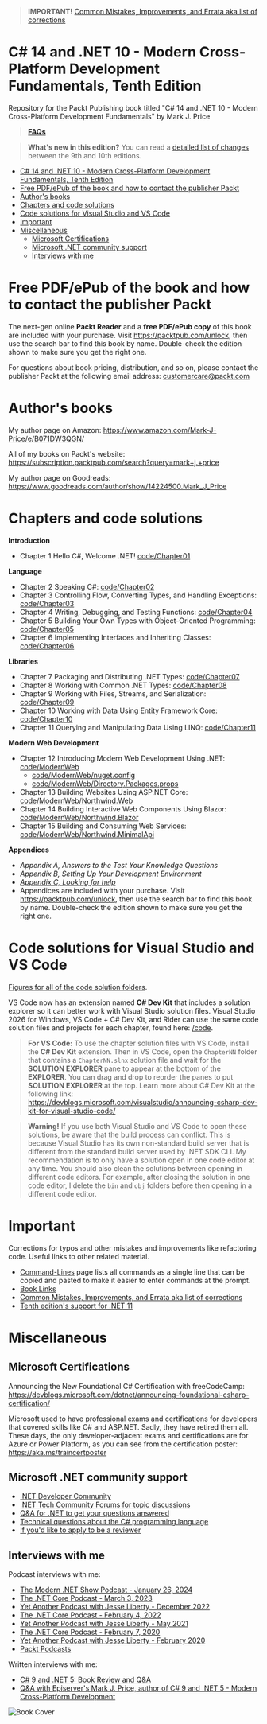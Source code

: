 > **IMPORTANT!** [Common Mistakes, Improvements, and Errata aka list of corrections](docs/errata/README.md)

# C# 14 and .NET 10 - Modern Cross-Platform Development Fundamentals, Tenth Edition

Repository for the Packt Publishing book titled "C# 14 and .NET 10 - Modern Cross-Platform Development Fundamentals" by Mark J. Price

> **[FAQs](https://github.com/markjprice/markjprice/blob/main/FAQs.md)**

> **What's new in this edition?** You can read a [detailed list of changes](docs/whats-new-in-book.md) between the 9th and 10th editions.

- [C# 14 and .NET 10 - Modern Cross-Platform Development Fundamentals, Tenth Edition](#c-14-and-net-10---modern-cross-platform-development-fundamentals-tenth-edition)
- [Free PDF/ePub of the book and how to contact the publisher Packt](#free-pdfepub-of-the-book-and-how-to-contact-the-publisher-packt)
- [Author's books](#authors-books)
- [Chapters and code solutions](#chapters-and-code-solutions)
- [Code solutions for Visual Studio and VS Code](#code-solutions-for-visual-studio-and-vs-code)
- [Important](#important)
- [Miscellaneous](#miscellaneous)
  - [Microsoft Certifications](#microsoft-certifications)
  - [Microsoft .NET community support](#microsoft-net-community-support)
  - [Interviews with me](#interviews-with-me)


# Free PDF/ePub of the book and how to contact the publisher Packt

The next-gen online **Packt Reader** and a **free PDF/ePub copy** of this book are included with your purchase. Visit https://packtpub.com/unlock, then use the search bar to find this book by name. Double-check the edition shown to make sure you get the right one.

For questions about book pricing, distribution, and so on, please contact the publisher Packt at the following email address: customercare@packt.com

# Author's books

My author page on Amazon: https://www.amazon.com/Mark-J-Price/e/B071DW3QGN/ 

All of my books on Packt's website: https://subscription.packtpub.com/search?query=mark+j.+price

My author page on Goodreads: https://www.goodreads.com/author/show/14224500.Mark_J_Price

# Chapters and code solutions

**Introduction**
- Chapter 1 Hello C#, Welcome .NET! [code/Chapter01](code/Chapter01)

**Language**
- Chapter 2 Speaking C#: [code/Chapter02](code/Chapter02)
- Chapter 3 Controlling Flow, Converting Types, and Handling Exceptions: [code/Chapter03](code/Chapter03)
- Chapter 4 Writing, Debugging, and Testing Functions: [code/Chapter04](code/Chapter04)
- Chapter 5 Building Your Own Types with Object-Oriented Programming: [code/Chapter05](code/Chapter05)
- Chapter 6 Implementing Interfaces and Inheriting Classes: [code/Chapter06](code/Chapter06)

**Libraries**
- Chapter 7 Packaging and Distributing .NET Types: [code/Chapter07](code/Chapter07)
- Chapter 8 Working with Common .NET Types: [code/Chapter08](code/Chapter08)
- Chapter 9 Working with Files, Streams, and Serialization: [code/Chapter09](code/Chapter09)
- Chapter 10 Working with Data Using Entity Framework Core: [code/Chapter10](code/Chapter10)
- Chapter 11 Querying and Manipulating Data Using LINQ: [code/Chapter11](code/Chapter11)

**Modern Web Development**
- Chapter 12 Introducing Modern Web Development Using .NET: [code/ModernWeb](code/ModernWeb)
  - [code/ModernWeb/nuget.config](code/ModernWeb/nuget.config)
  - [code/ModernWeb/Directory.Packages.props](code/ModernWeb/Directory.Packages.props)
- Chapter 13 Building Websites Using ASP.NET Core: [code/ModernWeb/Northwind.Web](code/ModernWeb/Northwind.Web)
- Chapter 14 Building Interactive Web Components Using Blazor: [code/ModernWeb/Northwind.Blazor](code/ModernWeb/Northwind.Blazor)
- Chapter 15 Building and Consuming Web Services: [code/ModernWeb/Northwind.MinimalApi](code/ModernWeb/Northwind.MinimalApi)

**Appendices**
- *Appendix A, Answers to the Test Your Knowledge Questions*
- *Appendix B, Setting Up Your Development Environment*
- [*Appendix C, Looking for help*](https://github.com/markjprice/markjprice/blob/main/articles/getting-help.md)
- Appendices are included with your purchase. Visit https://packtpub.com/unlock, then use the search bar to find this book by name. Double-check the edition shown to make sure you get the right one.

# Code solutions for Visual Studio and VS Code

[Figures for all of the code solution folders](docs/ch01-solution-folders.md).

VS Code now has an extension named **C# Dev Kit** that includes a solution explorer so it can better work with Visual Studio solution files. Visual Studio 2026 for Windows, VS Code + C# Dev Kit, and Rider can use the same code solution files and projects for each chapter, found here: [/code](/code). 

> **For VS Code:** To use the chapter solution files with VS Code, install the **C# Dev Kit** extension. Then in VS Code, open the `ChapterNN` folder that contains a `ChapterNN.slnx` solution file and wait for the **SOLUTION EXPLORER** pane to appear at the bottom of the **EXPLORER**. You can drag and drop to reorder the panes to put **SOLUTION EXPLORER** at the top. Learn more about C# Dev Kit at the following link: https://devblogs.microsoft.com/visualstudio/announcing-csharp-dev-kit-for-visual-studio-code/

> **Warning!** If you use both Visual Studio and VS Code to open these solutions, be aware that the build process can conflict. This is because Visual Studio has its own non-standard build server that is different from the standard build server used by .NET SDK CLI. My recommendation is to only have a solution open in one code editor at any time. You should also clean the solutions between opening in different code editors. For example, after closing the solution in one code editor, I delete the `bin` and `obj` folders before then opening in a different code editor.

# Important

Corrections for typos and other mistakes and improvements like refactoring code. Useful links to other related material. 

- [Command-Lines](docs/command-lines.md) page lists all commands as a single line that can be copied and pasted to make it easier to enter commands at the prompt.
- [Book Links](docs/book-links.md)
- [Common Mistakes, Improvements, and Errata aka list of corrections](docs/errata/README.md)
- [Tenth edition's support for .NET 11](docs/dotnet11.md)

# Miscellaneous

## Microsoft Certifications

Announcing the New Foundational C# Certification with freeCodeCamp:
https://devblogs.microsoft.com/dotnet/announcing-foundational-csharp-certification/

Microsoft used to have professional exams and certifications for developers that covered skills like C# and ASP.NET. Sadly, they have retired them all. These days, the only developer-adjacent exams and certifications are for Azure or Power Platform, as you can see from the certification poster: https://aka.ms/traincertposter

## Microsoft .NET community support

- [.NET Developer Community](https://dotnet.microsoft.com/platform/community)
- [.NET Tech Community Forums for topic discussions](https://techcommunity.microsoft.com/t5/net/ct-p/dotnet)
- [Q&A for .NET to get your questions answered](https://learn.microsoft.com/en-us/answers/products/dotnet)
- [Technical questions about the C# programming language](https://learn.microsoft.com/en-us/answers/topics/dotnet-csharp.html)
- [If you'd like to apply to be a reviewer](https://authors.packtpub.com/reviewers/)

## Interviews with me

Podcast interviews with me:

- [The Modern .NET Show Podcast - January 26, 2024](https://dotnetcore.show/season-6/the-net-trilogy-and-learning-net-with-mark-j-price/)
- [The .NET Core Podcast - March 3, 2023](https://dotnetcore.show/episode-117-our-perspectives-on-the-future-of-net-with-mark-j-price/)
- [Yet Another Podcast with Jesse Liberty - December 2022](https://jesseliberty.com/2022/12/10/mark-price-on-c-11-fixed/)
- [The .NET Core Podcast - February 4, 2022](https://dotnetcore.show/episode-91-c-sharp-10-and-dotnet-6-with-mark-j-price/)
- [Yet Another Podcast with Jesse Liberty - May 2021](http://jesseliberty.com/2021/05/16/mark-price-on-c9-and-net-6/)
- [The .NET Core Podcast - February 7, 2020](https://dotnetcore.show/episode-44-learning-net-core-with-mark-j-price/)
- [Yet Another Podcast with Jesse Liberty - February 2020](http://jesseliberty.com/2020/02/23/mark-price-c-net-core/)
- [Packt Podcasts](https://soundcloud.com/packt-podcasts/csharp-8-dotnet-core-3-the-evolution-of-the-microsoft-ecosystem)

Written interviews with me:
- [C# 9 and .NET 5: Book Review and Q&A](https://www.infoq.com/articles/book-interview-mark-price/?itm_source=infoq&itm_campaign=user_page&itm_medium=link)
- [Q&A with Episerver's Mark J. Price, author of C# 9 and .NET 5 - Modern Cross-Platform Development](https://www.episerver.com/articles/q-and-a-with-mark-price)

![Book Cover](B31466_Cover.png)
